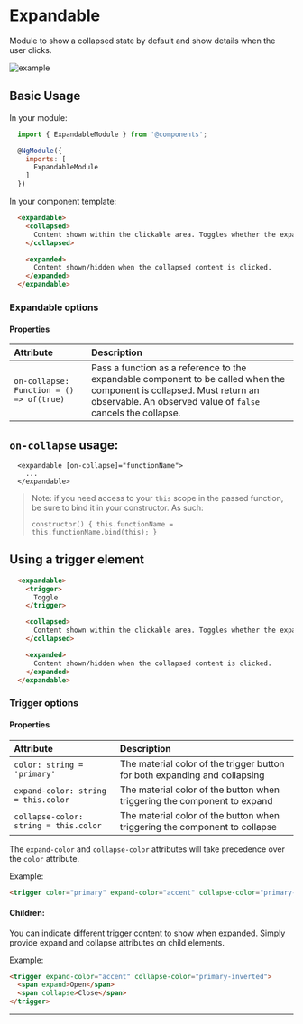 
# Expandable
Module to show a collapsed state by default and show details when the user clicks.

![example](https://i.imgur.com/5cxGNmX.gif)

## Basic Usage

In your module:
```javascript
  import { ExpandableModule } from '@components';

  @NgModule({
    imports: [
      ExpandableModule
    ]
  })
```

In your component template:
```html
  <expandable>
    <collapsed>
      Content shown within the clickable area. Toggles whether the expanded section is shown or hidden.
    </collapsed>

    <expanded>
      Content shown/hidden when the collapsed content is clicked.
    </expanded>
  </expandable>
```

### Expandable options
#### Properties

| Attribute                            | Description |
| :----------------------------------- | :--- |
| `on-collapse: Function = () => of(true)`   | Pass a function as a reference to the expandable component to be called when the component is collapsed. Must return an observable. An observed value of `false` cancels the collapse.


## `on-collapse` usage:
```
  <expandable [on-collapse]="functionName"> 
    ...
  </expandable>
```
> Note: if you need access to your `this` scope in the passed function, be sure to bind it in your constructor. 
> As such: 
> ```
> constructor() { this.functionName = this.functionName.bind(this); }
> ```

## Using a trigger element
```html
  <expandable>
    <trigger>
      Toggle
    </trigger>

    <collapsed>
      Content shown within the clickable area. Toggles whether the expanded section is shown or hidden.
    </collapsed>

    <expanded>
      Content shown/hidden when the collapsed content is clicked.
    </expanded>
  </expandable>
```
### Trigger options
#### Properties

| Attribute                            | Description |
| :----------------------------------- | :--- |
| `color: string = 'primary'`            | The material color of the trigger button for both expanding and collapsing |
| `expand-color: string = this.color`    | The material color of the button when triggering the component to expand |
| `collapse-color: string = this.color`  | The material color of the button when triggering the component to collapse |

The `expand-color` and `collapse-color` attributes will take precedence over the `color` attribute.

Example:
```html
<trigger color="primary" expand-color="accent" collapse-color="primary-inverted">Toggle</trigger>
```

#### Children:
You can indicate different trigger content to show when expanded. Simply provide expand and collapse attributes on child elements.

Example:
```html
<trigger expand-color="accent" collapse-color="primary-inverted">
  <span expand>Open</span>
  <span collapse>Close</span>
</trigger>
```


***
